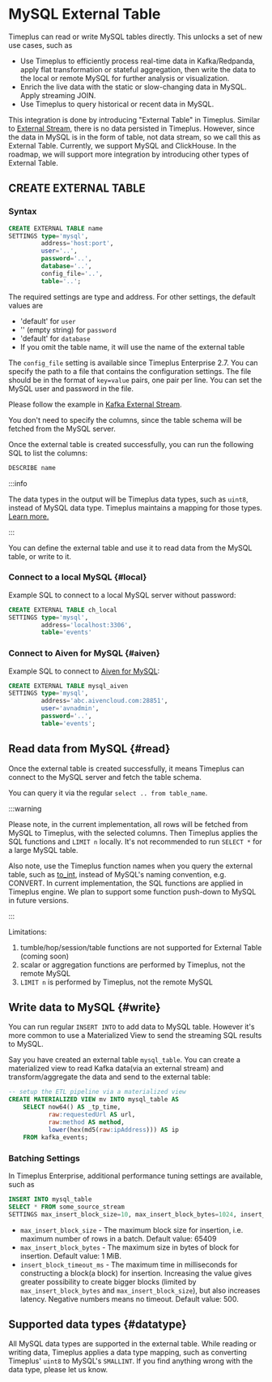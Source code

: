 # MySQL External Table

Timeplus can read or write MySQL tables directly. This unlocks a set of new use cases, such as

- Use Timeplus to efficiently process real-time data in Kafka/Redpanda, apply flat transformation or stateful aggregation, then write the data to the local or remote MySQL for further analysis or visualization.
- Enrich the live data with the static or slow-changing data in MySQL. Apply streaming JOIN.
- Use Timeplus to query historical or recent data in MySQL.

This integration is done by introducing "External Table" in Timeplus. Similar to [External Stream](/external-stream), there is no data persisted in Timeplus. However, since the data in MySQL is in the form of table, not data stream, so we call this as External Table. Currently, we support MySQL and ClickHouse. In the roadmap, we will support more integration by introducing other types of External Table.

## CREATE EXTERNAL TABLE

### Syntax

```sql
CREATE EXTERNAL TABLE name
SETTINGS type='mysql',
         address='host:port',
         user='..',
         password='..',
         database='..',
         config_file='..',
         table='..';
```

The required settings are type and address. For other settings, the default values are

- 'default' for `user`
- '' (empty string) for `password`
- 'default' for `database`
- If you omit the table name, it will use the name of the external table

The `config_file` setting is available since Timeplus Enterprise 2.7. You can specify the path to a file that contains the configuration settings. The file should be in the format of `key=value` pairs, one pair per line. You can set the MySQL user and password in the file.

Please follow the example in [Kafka External Stream](/proton-kafka#config_file).

You don't need to specify the columns, since the table schema will be fetched from the MySQL server.

Once the external table is created successfully, you can run the following SQL to list the columns:

```sql
DESCRIBE name
```

:::info

The data types in the output will be Timeplus data types, such as `uint8`, instead of MySQL data type. Timeplus maintains a mapping for those types. [Learn more.](#datatype)

:::

You can define the external table and use it to read data from the MySQL table, or write to it.

### Connect to a local MySQL {#local}

Example SQL to connect to a local MySQL server without password:

```sql
CREATE EXTERNAL TABLE ch_local
SETTINGS type='mysql',
         address='localhost:3306',
         table='events'
```

### Connect to Aiven for MySQL {#aiven}

Example SQL to connect to [Aiven for MySQL](https://aiven.io/docs/products/mysql/get-started):

```sql
CREATE EXTERNAL TABLE mysql_aiven
SETTINGS type='mysql',
         address='abc.aivencloud.com:28851',
         user='avnadmin',
         password='..',
         table='events';
```

## Read data from MySQL {#read}

Once the external table is created successfully, it means Timeplus can connect to the MySQL server and fetch the table schema.

You can query it via the regular `select .. from table_name`.

:::warning

Please note, in the current implementation, all rows will be fetched from MySQL to Timeplus, with the selected columns. Then Timeplus applies the SQL functions and `LIMIT n` locally. It's not recommended to run `SELECT *` for a large MySQL table.

Also note, use the Timeplus function names when you query the external table, such as [to_int](/functions_for_type#to_int), instead of MySQL's naming convention, e.g. CONVERT. In current implementation, the SQL functions are applied in Timeplus engine. We plan to support some function push-down to MySQL in future versions.

:::

Limitations:

1. tumble/hop/session/table functions are not supported for External Table (coming soon)
2. scalar or aggregation functions are performed by Timeplus, not the remote MySQL
3. `LIMIT n` is performed by Timeplus, not the remote MySQL

## Write data to MySQL {#write}

You can run regular `INSERT INTO` to add data to MySQL table. However it's more common to use a Materialized View to send the streaming SQL results to MySQL.

Say you have created an external table `mysql_table`. You can create a materialized view to read Kafka data(via an external stream) and transform/aggregate the data and send to the external table:

```sql
-- setup the ETL pipeline via a materialized view
CREATE MATERIALIZED VIEW mv INTO mysql_table AS
    SELECT now64() AS _tp_time,
           raw:requestedUrl AS url,
           raw:method AS method,
           lower(hex(md5(raw:ipAddress))) AS ip
    FROM kafka_events;
```

### Batching Settings
In Timeplus Enterprise, additional performance tuning settings are available, such as
```sql
INSERT INTO mysql_table
SELECT * FROM some_source_stream
SETTINGS max_insert_block_size=10, max_insert_block_bytes=1024, insert_block_timeout_ms = 100;
```

* `max_insert_block_size` - The maximum block size for insertion, i.e. maximum number of rows in a batch. Default value: 65409
* `max_insert_block_bytes` - The maximum size in bytes of block for insertion. Default value: 1 MiB.
* `insert_block_timeout_ms` - The maximum time in milliseconds for constructing a block(a block) for insertion. Increasing the value gives greater possibility to create bigger blocks (limited by `max_insert_block_bytes` and `max_insert_block_size`), but also increases latency. Negative numbers means no timeout. Default value: 500.

## Supported data types {#datatype}

All MySQL data types are supported in the external table. While reading or writing data, Timeplus applies a data type mapping, such as converting Timeplus' `uint8` to MySQL's `SMALLINT`. If you find anything wrong with the data type, please let us know.
